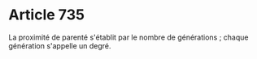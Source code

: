 # Article 735

La proximité de parenté s'établit par le nombre de générations ; chaque génération s'appelle un degré.